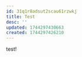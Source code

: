 ```yaml
---
id: 31q1r8adsut2scau61rzwkj
title: Test
desc: ''
updated: 1744297430663
created: 1744297426210
---
```

test!